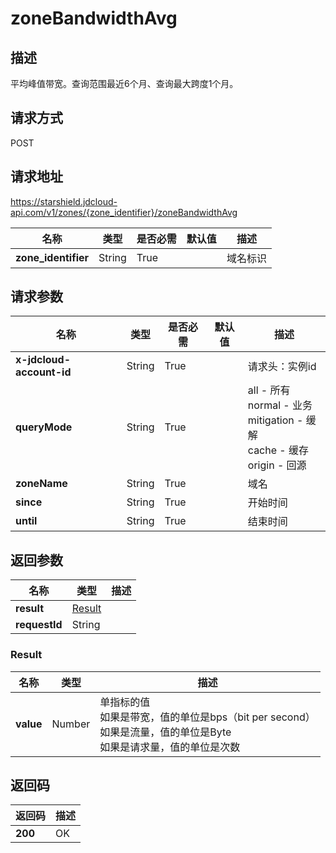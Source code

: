 # zoneBandwidthAvg


## 描述
平均峰值带宽。查询范围最近6个月、查询最大跨度1个月。

## 请求方式
POST

## 请求地址
https://starshield.jdcloud-api.com/v1/zones/{zone_identifier}/zoneBandwidthAvg

|名称|类型|是否必需|默认值|描述|
|---|---|---|---|---|
|**zone_identifier**|String|True| |域名标识|

## 请求参数
|名称|类型|是否必需|默认值|描述|
|---|---|---|---|---|
|**x-jdcloud-account-id**|String|True| |请求头：实例id|
|**queryMode**|String|True| |all - 所有<br>normal - 业务<br>mitigation - 缓解<br>cache - 缓存<br>origin - 回源<br>|
|**zoneName**|String|True| |域名|
|**since**|String|True| |开始时间|
|**until**|String|True| |结束时间|


## 返回参数
|名称|类型|描述|
|---|---|---|
|**result**|[Result](zoneBandwidthAvg#result)| |
|**requestId**|String| |

### <div id="result">Result</div>
|名称|类型|描述|
|---|---|---|
|**value**|Number|单指标的值<br>如果是带宽，值的单位是bps（bit per second）<br>如果是流量，值的单位是Byte<br>如果是请求量，值的单位是次数<br>|

## 返回码
|返回码|描述|
|---|---|
|**200**|OK|

